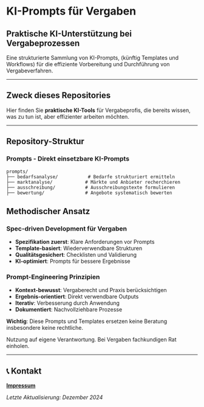 # KI-Prompts für Vergaben
## Praktische KI-Unterstützung bei Vergabeprozessen

Eine strukturierte Sammlung von KI-Prompts, (künftig Templates und Workflows) für die effiziente Vorbereitung und Durchführung von Vergabeverfahren.

---

## Zweck dieses Repositories

Hier finden Sie **praktische KI-Tools** für Vergabeprofis, die bereits wissen, was zu tun ist, aber effizienter arbeiten möchten.


---

## Repository-Struktur

### **Prompts** - Direkt einsetzbare KI-Prompts
```
prompts/
├── bedarfsanalyse/           # Bedarfe strukturiert ermitteln
├── marktanalyse/            # Märkte und Anbieter recherchieren  
├── ausschreibung/           # Ausschreibungstexte formulieren
├── bewertung/               # Angebote systematisch bewerten

```


## Methodischer Ansatz

### **Spec-driven Development für Vergaben**
- **Spezifikation zuerst**: Klare Anforderungen vor Prompts
- **Template-basiert**: Wiederverwendbare Strukturen
- **Qualitätsgesichert**: Checklisten und Validierung
- **KI-optimiert**: Prompts für bessere Ergebnisse

### **Prompt-Engineering Prinzipien**
- **Kontext-bewusst**: Vergaberecht und Praxis berücksichtigen
- **Ergebnis-orientiert**: Direkt verwendbare Outputs
- **Iterativ**: Verbesserung durch Anwendung
- **Dokumentiert**: Nachvollziehbare Prozesse


**Wichtig**: Diese Prompts und Templates ersetzen keine Beratung insbesondere keine rechtliche.

Nutzung auf eigene Verantwortung. Bei Vergaben fachkundigen Rat einholen.

---

## 📞 Kontakt

**[Impressum](https://flexdienst.de/impressumseite-von-11438/)**

*Letzte Aktualisierung: Dezember 2024*